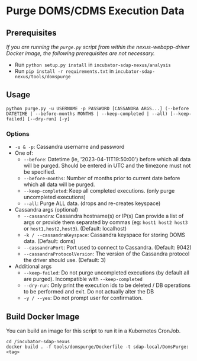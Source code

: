 # Purge DOMS/CDMS Execution Data

## Prerequisites

_If you are running the `purge.py` script from within the nexus-webapp-driver Docker image, the following prerequisites are not necessary._

* Run `python setup.py install` in `incubator-sdap-nexus/analysis` 
* Run `pip install -r requirements.txt` in `incubator-sdap-nexus/tools/domspurge`

## Usage
`python purge.py -u USERNAME -p PASSWORD [CASSANDRA ARGS...] (--before DATETIME | --before-months MONTHS | --keep-completed | --all) [--keep-failed] [--dry-run] [-y]`

### Options
- `-u & -p`: Cassandra username and password
- One of:
  - `--before`: Datetime (ie, '2023-04-11T19:50:00') before which all data will be purged. Should be entered in UTC and the timezone must not be specified.
  - `--before-months`: Number of months prior to current date before which all data will be purged. 
  - `--keep-completed`: Keep all completed executions. (only purge uncompleted executions)
  - `--all`: Purge ALL data. (drops and re-creates keyspace)
- Cassandra args (optional)
  - `--cassandra`: Cassandra hostname(s) or IP(s) Can provide a list of args or provide them separated by commas (eg: `host1 host2 host3` or `host1,host2,host3`). (Default: localhost)
  - `-k / --cassandraKeyspace`: Cassandra keyspace for storing DOMS data. (Default: doms)
  - `--cassandraPort`: Port used to connect to Cassandra. (Default: 9042)
  - `--cassandraProtocolVersion`: The version of the Cassandra protocol the driver should use. (Default: 3)
- Additional args
  - `--keep-failed`: Do not purge uncompleted executions (by default all are purged). Incompatible with `--keep-completed`
  - `--dry-run`: Only print the execution ids to be deleted / DB operations to be performed and exit. Do not actually alter the DB
  - `-y / --yes`: Do not prompt user for confirmation.

## Build Docker Image

You can build an image for this script to run it in a Kubernetes CronJob.

```shell
cd /incubator-sdap-nexus
docker build . -f tools/domspurge/Dockerfile -t sdap-local/DomsPurge:<tag>
```
